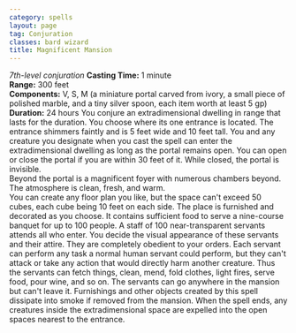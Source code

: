 ```yaml
---
category: spells
layout: page
tag: Conjuration
classes: bard wizard
title: Magnificent Mansion
---
```


_7th-level conjuration_ **Casting Time:** 1 minute    
**Range:** 300 feet    
**Components:** V, S, M (a miniature portal carved from ivory, a small piece of polished marble, and a tiny silver spoon, each item worth at least 5 gp)    
**Duration:** 24 hours You conjure an extradimensional dwelling in range that lasts for the duration. You choose where its one entrance is located. The entrance shimmers faintly and is 5 feet wide and 10 feet tall. You and any creature you designate when you cast the spell can enter the extradimensional dwelling as long as the portal remains open. You can open or close the portal if you are within 30 feet of it. While closed, the portal is invisible.    
Beyond the portal is a magnificent foyer with numerous chambers beyond. The atmosphere is clean, fresh, and warm.    
You can create any floor plan you like, but the space can't exceed 50 cubes, each cube being 10 feet on each side. The place is furnished and decorated as you choose. It contains sufficient food to serve a nine-course banquet for up to 100 people. A staff of 100 near-transparent servants attends all who enter. You decide the visual appearance of these servants and their attire. They are completely obedient to your orders. Each servant can perform any task a normal human servant could perform, but they can't attack or take any action that would directly harm another creature. Thus the servants can fetch things, clean, mend, fold clothes, light fires, serve food, pour wine, and so on. The servants can go anywhere in the mansion but can't leave it. Furnishings and other objects created by this spell dissipate into smoke if removed from the mansion. When the spell ends, any creatures inside the extradimensional space are expelled into the open spaces nearest to the entrance. 